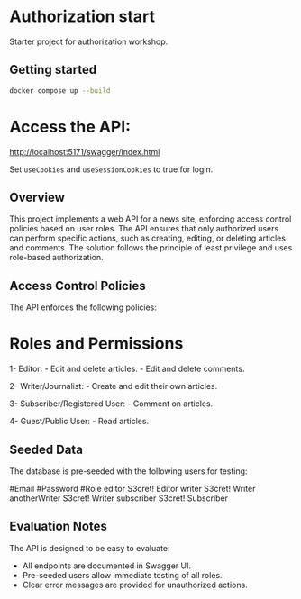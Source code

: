 # Authorization start

Starter project for authorization workshop.

## Getting started

```sh
docker compose up --build
```
# Access the API:
<http://localhost:5171/swagger/index.html>

Set `useCookies` and `useSessionCookies` to true for login.

## Overview
This project implements a web API for a news site, enforcing access control policies based on user roles. The API ensures that only authorized users can perform specific actions, such as creating, editing, or deleting articles and comments. The solution follows the principle of least privilege and uses role-based authorization.

## Access Control Policies
The API enforces the following policies:

# Roles and Permissions
1- Editor:
    - Edit and delete articles.
    - Edit and delete comments.

2- Writer/Journalist:
    - Create and edit their own articles.

3- Subscriber/Registered User:
    - Comment on articles.

4- Guest/Public User:
    - Read articles.

## Seeded Data
The database is pre-seeded with the following users for testing:

#Email  	    #Password	 #Role
editor	      S3cret!	   Editor
writer	      S3cret!	   Writer
anotherWriter	S3cret!	   Writer
subscriber	  S3cret!	   Subscriber

## Evaluation Notes
The API is designed to be easy to evaluate:
 - All endpoints are documented in Swagger UI.
 - Pre-seeded users allow immediate testing of all roles.
 - Clear error messages are provided for unauthorized actions.
